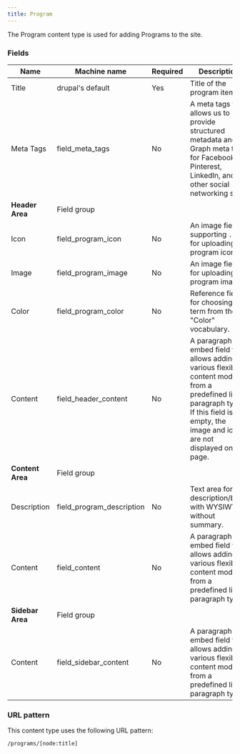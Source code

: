```yaml
---
title: Program
---
```


The Program content type is used for adding Programs to the site.

### Fields

| Name              | Machine name           | Required | Description                                                                                                                                                                                                                                                                                                                |
| ----------------- | ---------------------- | -------- | -------------------------------------------------------------------------------------------------------------------------------------------------------------------------------------------------------------------------------------------------------------------------------------------------------------------------- |
| Title             | drupal's default        | Yes      | Title of the program item.                                                                                                                                                                                                                                                                                               |
| Meta Tags         | field\_meta_tags       | No       | A meta tags field allows us to provide structured metadata and Graph meta tags for Facebook, Pinterest, LinkedIn, and other social networking sites.                                                                                                                                                                   |
| **Header Area**   | Field group            |          |                                                                                                                                                                                                                                                                                                                            |
| Icon              | field\_program_icon    | No       | An image field, supporting `.svg` for uploading the program icon.                                                                                                                                                                                                                                                           |
| Image             | field\_program_image   | No       | An image field, for uploading the program image.                                                                                                                                                                                                                                                                           |
| Color             | field\_program_color   | No       | Reference field for choosing a term from the "Color" vocabulary.                                                                                                                                                                                                                                                          |
| Content           | field\_header_content  | No       | A paragraph embed field that allows adding various flexible content modules from a predefined list of paragraph types. If this field is not empty, the image and icon are not displayed on the page.                                                                                                                         |
| **Content Area**  | Field group            |          |                                                                                                                                                                                                                                                                                                                            |
| Description       | field\_program_description | No       | Text area for the description/body with WYSIWYG, without summary.                                                                                                                                                                                                                                                        |
| Content           | field_content          | No       | A paragraph embed field that allows adding various flexible content modules from a predefined list of paragraph types.                                                                                                                                                                                                     |
| **Sidebar Area**  | Field group            |          |                                                                                                                                                                                                                                                                                                                            |
| Content           | field\_sidebar_content | No       | A paragraph embed field that allows adding various flexible content modules from a predefined list of paragraph types.                                                                                                                                                                                                     |

### URL pattern

This content type uses the following URL pattern:

`/programs/[node:title]`
